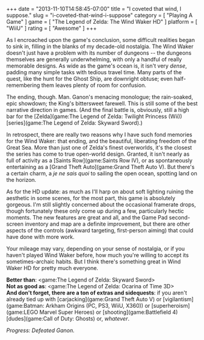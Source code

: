 +++
date = "2013-11-10T14:58:45-07:00"
title = "I coveted that wind, I suppose."
slug = "i-coveted-that-wind-i-suppose"
category = [ "Playing A Game" ]
game = [ "The Legend of Zelda: The Wind Waker HD" ]
platform = [ "WiiU" ]
rating = [ "Awesome" ]
+++

As I encroached upon the game's conclusion, some difficult realities began to sink in, filling in the blanks of my decade-old nostalgia.  The Wind Waker doesn't just have a problem with its number of dungeons -- the dungeons themselves are generally underwhelming, with only a handful of really memorable designs.  As wide as the game's ocean is, it isn't very <i>dense</i>, padding many simple tasks with tedious travel time.  Many parts of the quest, like the hunt for the Ghost Ship, are downright obtuse; even half-remembering them leaves plenty of room for confusion.

The ending, though.  Man.  Ganon's menacing monologue; the rain-soaked, epic showdown; the King's bittersweet farewell.  This is still some of the best narrative direction in games.  (And the final battle is, obviously, still a high bar for the [Zelda](game:The Legend of Zelda: Twilight Princess (Wii)) [series](game:The Legend of Zelda: Skyward Sword).)

In retrospect, there are really two reasons why I have such fond memories for the Wind Waker: that ending, and the beautiful, liberating freedom of the Great Sea.  More than just one of Zelda's finest overworlds, it's the closest the series has come to true open-world design.  Granted, it isn't nearly as full of activity as a [Saints Row](game:Saints Row IV), or as spontaneously entertaining as a [Grand Theft Auto](game:Grand Theft Auto V).  But there's a certain charm, a <i>je ne sais quoi</i> to sailing the open ocean, spotting land on the horizon.

As for the HD update: as much as I'll harp on about soft lighting ruining the aesthetic in some scenes, for the most part, this game is absolutely gorgeous.  I'm still slightly concerned about the occasional framerate drops, though fortunately these only come up during a few, particularly hectic moments.  The new features are great and all, and the Game Pad second-screen inventory and map are a definite improvement, but there are other aspects of the controls (awkward targeting, first-person aiming) that could have done with more work.

Your mileage may vary, depending on your sense of nostalgia, or if you haven't played Wind Waker before, how much you're willing to accept its sometimes-archaic habits.  But I think there's something great in Wind Waker HD for pretty much everyone.

<b>Better than</b>: <game:The Legend of Zelda: Skyward Sword>  
<b>Not as good as</b>: <game:The Legend of Zelda: Ocarina of Time 3D>  
<b>And don't forget, there are a ton of extras and sidequests</b>: if you aren't already tied up with [carjacking](game:Grand Theft Auto V) or [vigilantism](game:Batman: Arkham Origins (PC, PS3, WiiU, X360)) or [superheroism](game:LEGO Marvel Super Heroes) or [shooting](game:Battlefield 4) [dudes](game:Call of Duty: Ghosts) or, <i>whatever</i>.

<i>Progress: Defeated Ganon.</i>